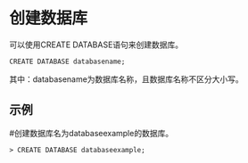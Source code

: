 # 创建数据库<a name="ZH-CN_TOPIC_0231470884"></a>

可以使用CREATE DATABASE语句来创建数据库。

```
CREATE DATABASE databasename;
```

其中：databasename为数据库名称，且数据库名称不区分大小写。

## 示例<a name="section207605920321"></a>

\#创建数据库名为databaseexample的数据库。

```
> CREATE DATABASE databaseexample;
```

